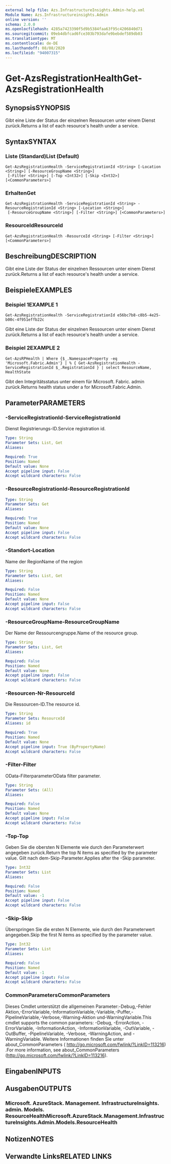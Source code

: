 ```yaml
---
external help file: Azs.InfrastructureInsights.Admin-help.xml
Module Name: Azs.Infrastructureinsights.Admin
online version: ''
schema: 2.0.0
ms.openlocfilehash: 4285a7423390f5d9b5384faa63f95c4206840d71
ms.sourcegitcommit: 09eb4dbfcad6fce303b793dafe9bebdef589db03
ms.translationtype: MT
ms.contentlocale: de-DE
ms.lasthandoff: 08/08/2020
ms.locfileid: "94007315"
---
```

# <span data-ttu-id="49e96-101">Get-AzsRegistrationHealth</span><span class="sxs-lookup"><span data-stu-id="49e96-101">Get-AzsRegistrationHealth</span></span>

## <span data-ttu-id="49e96-102">Synopsis</span><span class="sxs-lookup"><span data-stu-id="49e96-102">SYNOPSIS</span></span>
<span data-ttu-id="49e96-103">Gibt eine Liste der Status der einzelnen Ressourcen unter einem Dienst zurück.</span><span class="sxs-lookup"><span data-stu-id="49e96-103">Returns a list of each resource's health under a service.</span></span>

## <span data-ttu-id="49e96-104">Syntax</span><span class="sxs-lookup"><span data-stu-id="49e96-104">SYNTAX</span></span>

### <span data-ttu-id="49e96-105">Liste (Standard)</span><span class="sxs-lookup"><span data-stu-id="49e96-105">List (Default)</span></span>
```
Get-AzsRegistrationHealth -ServiceRegistrationId <String> [-Location <String>] [-ResourceGroupName <String>]
 [-Filter <String>] [-Top <Int32>] [-Skip <Int32>] [<CommonParameters>]
```

### <span data-ttu-id="49e96-106">Erhalten</span><span class="sxs-lookup"><span data-stu-id="49e96-106">Get</span></span>
```
Get-AzsRegistrationHealth -ServiceRegistrationId <String> -ResourceRegistrationId <String> [-Location <String>]
 [-ResourceGroupName <String>] [-Filter <String>] [<CommonParameters>]
```

### <span data-ttu-id="49e96-107">ResourceId</span><span class="sxs-lookup"><span data-stu-id="49e96-107">ResourceId</span></span>
```
Get-AzsRegistrationHealth -ResourceId <String> [-Filter <String>] [<CommonParameters>]
```

## <span data-ttu-id="49e96-108">Beschreibung</span><span class="sxs-lookup"><span data-stu-id="49e96-108">DESCRIPTION</span></span>
<span data-ttu-id="49e96-109">Gibt eine Liste der Status der einzelnen Ressourcen unter einem Dienst zurück.</span><span class="sxs-lookup"><span data-stu-id="49e96-109">Returns a list of each resource's health under a service.</span></span>

## <span data-ttu-id="49e96-110">Beispiele</span><span class="sxs-lookup"><span data-stu-id="49e96-110">EXAMPLES</span></span>

### <span data-ttu-id="49e96-111">Beispiel 1</span><span class="sxs-lookup"><span data-stu-id="49e96-111">EXAMPLE 1</span></span>
```
Get-AzsRegistrationHealth -ServiceRegistrationId e56bc7b8-c8b5-4e25-b00c-4f951effb22c
```

<span data-ttu-id="49e96-112">Gibt eine Liste der Status der einzelnen Ressourcen unter einem Dienst zurück.</span><span class="sxs-lookup"><span data-stu-id="49e96-112">Returns a list of each resource's health under a service.</span></span>

### <span data-ttu-id="49e96-113">Beispiel 2</span><span class="sxs-lookup"><span data-stu-id="49e96-113">EXAMPLE 2</span></span>
```
Get-AzsRPHealth | Where {$_.NamespaceProperty -eq 'Microsoft.Fabric.Admin'} | % { Get-AzsRegistrationHealth -ServiceRegistrationId $_.RegistrationId } | select ResourceName, HealthState
```

<span data-ttu-id="49e96-114">Gibt den Integritätsstatus unter einem für Microsoft. Fabric. admin zurück.</span><span class="sxs-lookup"><span data-stu-id="49e96-114">Returns health status under a for Microsoft.Fabric.Admin.</span></span>

## <span data-ttu-id="49e96-115">Parameter</span><span class="sxs-lookup"><span data-stu-id="49e96-115">PARAMETERS</span></span>

### <span data-ttu-id="49e96-116">-ServiceRegistrationId</span><span class="sxs-lookup"><span data-stu-id="49e96-116">-ServiceRegistrationId</span></span>
<span data-ttu-id="49e96-117">Dienst Registrierungs-ID.</span><span class="sxs-lookup"><span data-stu-id="49e96-117">Service registration id.</span></span>

```yaml
Type: String
Parameter Sets: List, Get
Aliases:

Required: True
Position: Named
Default value: None
Accept pipeline input: False
Accept wildcard characters: False
```

### <span data-ttu-id="49e96-118">-ResourceRegistrationId</span><span class="sxs-lookup"><span data-stu-id="49e96-118">-ResourceRegistrationId</span></span>


```yaml
Type: String
Parameter Sets: Get
Aliases:

Required: True
Position: Named
Default value: None
Accept pipeline input: False
Accept wildcard characters: False
```

### <span data-ttu-id="49e96-119">-Standort</span><span class="sxs-lookup"><span data-stu-id="49e96-119">-Location</span></span>
<span data-ttu-id="49e96-120">Name der Region</span><span class="sxs-lookup"><span data-stu-id="49e96-120">Name of the region</span></span>

```yaml
Type: String
Parameter Sets: List, Get
Aliases:

Required: False
Position: Named
Default value: None
Accept pipeline input: False
Accept wildcard characters: False
```

### <span data-ttu-id="49e96-121">-ResourceGroupName</span><span class="sxs-lookup"><span data-stu-id="49e96-121">-ResourceGroupName</span></span>
<span data-ttu-id="49e96-122">Der Name der Ressourcengruppe.</span><span class="sxs-lookup"><span data-stu-id="49e96-122">Name of the resource group.</span></span>

```yaml
Type: String
Parameter Sets: List, Get
Aliases:

Required: False
Position: Named
Default value: None
Accept pipeline input: False
Accept wildcard characters: False
```

### <span data-ttu-id="49e96-123">-Resourcen-Nr</span><span class="sxs-lookup"><span data-stu-id="49e96-123">-ResourceId</span></span>
<span data-ttu-id="49e96-124">Die Ressourcen-ID.</span><span class="sxs-lookup"><span data-stu-id="49e96-124">The resource id.</span></span>

```yaml
Type: String
Parameter Sets: ResourceId
Aliases: id

Required: True
Position: Named
Default value: None
Accept pipeline input: True (ByPropertyName)
Accept wildcard characters: False
```

### <span data-ttu-id="49e96-125">-Filter</span><span class="sxs-lookup"><span data-stu-id="49e96-125">-Filter</span></span>
<span data-ttu-id="49e96-126">OData-Filterparameter</span><span class="sxs-lookup"><span data-stu-id="49e96-126">OData filter parameter.</span></span>

```yaml
Type: String
Parameter Sets: (All)
Aliases:

Required: False
Position: Named
Default value: None
Accept pipeline input: False
Accept wildcard characters: False
```

### <span data-ttu-id="49e96-127">-Top</span><span class="sxs-lookup"><span data-stu-id="49e96-127">-Top</span></span>
<span data-ttu-id="49e96-128">Geben Sie die obersten N Elemente wie durch den Parameterwert angegeben zurück.</span><span class="sxs-lookup"><span data-stu-id="49e96-128">Return the top N items as specified by the parameter value.</span></span>
<span data-ttu-id="49e96-129">Gilt nach dem-Skip-Parameter.</span><span class="sxs-lookup"><span data-stu-id="49e96-129">Applies after the -Skip parameter.</span></span>

```yaml
Type: Int32
Parameter Sets: List
Aliases:

Required: False
Position: Named
Default value: -1
Accept pipeline input: False
Accept wildcard characters: False
```

### <span data-ttu-id="49e96-130">-Skip</span><span class="sxs-lookup"><span data-stu-id="49e96-130">-Skip</span></span>
<span data-ttu-id="49e96-131">Überspringen Sie die ersten N Elemente, wie durch den Parameterwert angegeben.</span><span class="sxs-lookup"><span data-stu-id="49e96-131">Skip the first N items as specified by the parameter value.</span></span>

```yaml
Type: Int32
Parameter Sets: List
Aliases:

Required: False
Position: Named
Default value: -1
Accept pipeline input: False
Accept wildcard characters: False
```

### <span data-ttu-id="49e96-132">CommonParameters</span><span class="sxs-lookup"><span data-stu-id="49e96-132">CommonParameters</span></span>
<span data-ttu-id="49e96-133">Dieses Cmdlet unterstützt die allgemeinen Parameter:-Debug,-Fehler Aktion,-ErrorVariable,-InformationVariable,-Variable,-Puffer,-PipelineVariable,-Verbose,-Warning-Aktion und-WarningVariable.</span><span class="sxs-lookup"><span data-stu-id="49e96-133">This cmdlet supports the common parameters: -Debug, -ErrorAction, -ErrorVariable, -InformationAction, -InformationVariable, -OutVariable, -OutBuffer, -PipelineVariable, -Verbose, -WarningAction, and -WarningVariable.</span></span> <span data-ttu-id="49e96-134">Weitere Informationen finden Sie unter about_CommonParameters ( http://go.microsoft.com/fwlink/?LinkID=113216) .</span><span class="sxs-lookup"><span data-stu-id="49e96-134">For more information, see about_CommonParameters (http://go.microsoft.com/fwlink/?LinkID=113216).</span></span>

## <span data-ttu-id="49e96-135">Eingaben</span><span class="sxs-lookup"><span data-stu-id="49e96-135">INPUTS</span></span>

## <span data-ttu-id="49e96-136">Ausgaben</span><span class="sxs-lookup"><span data-stu-id="49e96-136">OUTPUTS</span></span>

### <span data-ttu-id="49e96-137">Microsoft. AzureStack. Management. InfrastructureInsights. admin. Models. ResourceHealth</span><span class="sxs-lookup"><span data-stu-id="49e96-137">Microsoft.AzureStack.Management.InfrastructureInsights.Admin.Models.ResourceHealth</span></span>

## <span data-ttu-id="49e96-138">Notizen</span><span class="sxs-lookup"><span data-stu-id="49e96-138">NOTES</span></span>

## <span data-ttu-id="49e96-139">Verwandte Links</span><span class="sxs-lookup"><span data-stu-id="49e96-139">RELATED LINKS</span></span>
